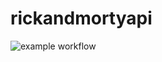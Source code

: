 # rickandmortyapi

![example workflow](https://github.com/psotou/rickandmortyapi/actions/workflows/go.yaml/badge.svg)
